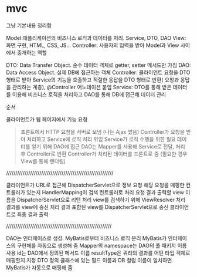 # mvc
그냥 기본내용 정리함

Model:애플리케이션의 비즈니스 로직과 데이터를 처리. Service, DTO, DAO
View: 화면 구현, HTML, CSS, JS...
Controller: 사용자의 입력을 받아 Model과 View 사이에서 중개하는 역할

DTO: Data Transfer Object. 순수 데이터 객체로 getter, setter 메서드만 가짐
DAO: Data Access Object. 실제 DB에 접근하는 객체
Controller: 클라이언트 요청을 DTO 형태로 받아 Service의 기능을 호출하고 적절한 응답을 DTO 형태로 반환( 요청과 응답을 관리하는 계층), @Controller 어노테이션 붙임
Service: DTO를 통해 받은 데이터를 이용해 비즈니스 로직을 처리하고 DAO를 통해 DB에 접근해 데이터 관리

순서

클라이언트가 웹 페이지에서 기능 요청 
> 프론트에서 HTTP 요청을 서버로 보냄 (나는 Ajax 썼음)
> Controller가 요청을 받아 처리하고 Service에 로직 처리 위임
> Service가 로직 수행을 위한 필요 데이터를 얻기 위해 DAO에 접근
> DAO는 Mapper를 사용해 Service로 전달, 처리 후 Controller로 반환
> Controller가 처리된 데이터를 프론트로 줌 (필요한 경우 View를 통해 렌더링)

//////////////////////////////////////////////////////////

클라이언트가 URL로 접근해 DispatcherServlet으로 정보 요청
해당 요청을 매핑한 컨트롤러가 있는지 HandlerMapping이 검색
컨트롤러로 처리 요청
결과 출력할 view 이름을 DispatcherServlet으로 리턴
처리 view를 검색하기 위해 ViewResolver
처리 결과를 view에 송신
처리 결과 포함된 view를 DispatcherServlet으로 송신
클라이언트로 최종 결과 출력

/////////////////////////////////////////////////////////

DAO는 인터페이스로 생성. MyBatis로부터 비즈니스 로직 분리
MyBatis가 인터페이스의 구현체를 자동으로 생성해 줌
Mapper의 namespace는 DAO의 풀 패키지 이름 사용
                id는 DAO에서 정의된 메서드 이름
        resultType은 쿼리의 결과를 어떤 타입 객체로 매핑할지 지정
DTO 정의 클래스에 있는 필드 이름과 DB 컬럼 이름이 일치하면 MyBatis가 자동으로 매핑해 줌


